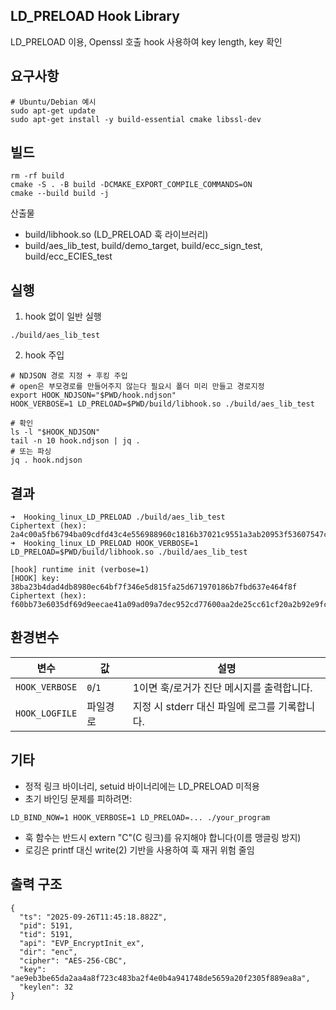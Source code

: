 ## LD_PRELOAD Hook Library
LD_PRELOAD 이용, Openssl 호출 hook 사용하여 key length, key 확인

## 요구사항
```
# Ubuntu/Debian 예시
sudo apt-get update
sudo apt-get install -y build-essential cmake libssl-dev
```

## 빌드
```
rm -rf build
cmake -S . -B build -DCMAKE_EXPORT_COMPILE_COMMANDS=ON
cmake --build build -j

```

산출물
- build/libhook.so (LD_PRELOAD 훅 라이브러리)
- build/aes_lib_test, build/demo_target, build/ecc_sign_test, build/ecc_ECIES_test

## 실행
1. hook 없이 일반 실행
```
./build/aes_lib_test
```

2. hook 주입
```
# NDJSON 경로 지정 + 후킹 주입
# open은 부모경로를 만들어주지 않는다 필요시 폴더 미리 만들고 경로지정
export HOOK_NDJSON="$PWD/hook.ndjson"
HOOK_VERBOSE=1 LD_PRELOAD=$PWD/build/libhook.so ./build/aes_lib_test

# 확인
ls -l "$HOOK_NDJSON"
tail -n 10 hook.ndjson | jq .
# 또는 파싱
jq . hook.ndjson
```

## 결과
```
➜  Hooking_linux_LD_PRELOAD ./build/aes_lib_test                                                                                                     
Ciphertext (hex): 2a4c00a5fb6794ba09cdfd43c4e556988960c1816b37021c9551a3ab20953f53607547c7dad91958e0cb963854382643
➜  Hooking_linux_LD_PRELOAD HOOK_VERBOSE=1 LD_PRELOAD=$PWD/build/libhook.so ./build/aes_lib_test                                                     

[hook] runtime init (verbose=1)
[HOOK] key: 38ba23b4dad4db8980ec64bf7f346e5d815fa25d671970186b7fbd637e464f8f
Ciphertext (hex): f60bb73e6035df69d9eecae41a09ad09a7dec952cd77600aa2de25cc61cf20a2b92e9fccec6634e1f5cf3acb25583aba
```

## 환경변수
| 변수             | 값       | 설명                            |
| -------------- | ------- | ----------------------------- |
| `HOOK_VERBOSE` | `0`/`1` | 1이면 훅/로거가 진단 메시지를 출력합니다.      |
| `HOOK_LOGFILE` | 파일경로    | 지정 시 stderr 대신 파일에 로그를 기록합니다. |


## 기타
- 정적 링크 바이너리, setuid 바이너리에는 LD_PRELOAD 미적용
- 초기 바인딩 문제를 피하려면:
```
LD_BIND_NOW=1 HOOK_VERBOSE=1 LD_PRELOAD=... ./your_program
```
- 훅 함수는 반드시 extern "C"(C 링크)를 유지해야 합니다(이름 맹글링 방지)
- 로깅은 printf 대신 write(2) 기반을 사용하여 훅 재귀 위험 줄임

## 출력 구조
```
{
  "ts": "2025-09-26T11:45:18.882Z",
  "pid": 5191,
  "tid": 5191,
  "api": "EVP_EncryptInit_ex",
  "dir": "enc",
  "cipher": "AES-256-CBC",
  "key": "ae9eb3be65da2aa4a8f723c483ba2f4e0b4a941748de5659a20f2305f889ea8a",
  "keylen": 32
}
```